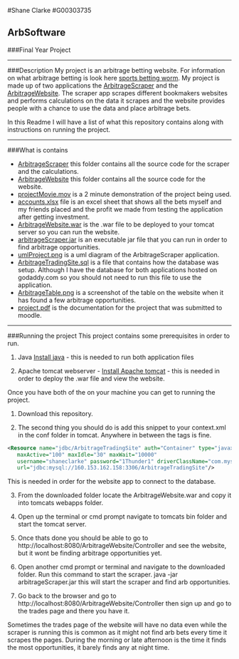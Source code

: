 #Shane Clarke
#G00303735

## ArbSoftware
###Final Year Project

---

###Description
My project is an arbitrage betting website. For information on what arbitrage betting is look here 
[sports betting worm](http://www.sportsbettingworm.com/arbitrage-betting/). My project is made up of two applications
the [ArbitrageScraper](/ArbitrageScraper) and the [ArbitrageWebsite](/ArbitrageWebsite). The scraper app scrapes different bookmakers
websites and performs calculations on the data it scrapes and the website provides people with a chance to use the data and place arbitrage bets.

In this Readme I will have a list of what this repository contains along with instructions on running the project.

---

###What is contains
- [ArbitrageScraper](/ArbitrageScraper) this folder contains all the source code for the scraper and the calculations.
- [ArbitrageWebsite](/ArbitrageWebsite) this folder contains all the source code for the website.
- [projectMovie.mov](/projectMovie.mov) is a 2 minute demonstration of the project being used.
- [accounts.xlsx](/accounts.xlsx) file is an excel sheet that shows all the bets myself and my friends placed and the profit we made from testing the application after getting investment.
- [ArbitrageWebsite.war](/ArbitrageWebsite.war) is the .war file to be deployed to your tomcat server so you can run the website.
- [arbitrageScraper.jar](/arbitrageScraper.jar) is an executable jar file that you can run in order to find arbitrage opportunities.
- [umlProject.png](/umlProject.png) is a uml diagram of the ArbitrageScraper application.
- [ArbitrageTradingSite.sql](/ArbitrageTradingSite.sql) is a file that contains how the database was setup. Although I have the database for both applications hosted on godaddy.com so you should not need to run this file to use the application.
- [ArbitrageTable.png](/ArbitrageTable.png) is a screenshot of the table on the website when it has found a few arbitrage opportunities.
- [project.pdf](/project.pdf) is the documentation for the project that was submitted to moodle.

---

###Running the project
This project contains some prerequisites in order to run.
1. Java [Install java](http://docs.oracle.com/javase/7/docs/webnotes/install/) - this is needed to run both application files

2. Apache tomcat webserver - [Install Apache tomcat](https://www.ntu.edu.sg/home/ehchua/programming/howto/Tomcat_HowTo.html) - this is needed in order to deploy the .war file and view the website.


Once you have both of the on your machine you can get to running the project.

1. Download this repository.

2. The second thing you should do is add this snippet to your context.xml in the conf folder in tomcat. Anywhere in between the <context> tags is fine.
  ```xml
  <Resource name="jdbc/ArbitrageTradingSite" auth="Container" type="javax.sql.DataSource"
     maxActive="100" maxIdle="30" maxWait="10000"
     username="shaneclarke" password="1Thunder1" driverClassName="com.mysql.jdbc.Driver"
     url="jdbc:mysql://160.153.162.158:3306/ArbitrageTradingSite"/>
  ```
This is needed in order for the website app to connect to the database.

3. From the downloaded folder locate the ArbitrageWebsite.war and copy it into tomcats webapps folder.

4. Open up the terminal or cmd prompt navigate to tomcats bin folder and start the tomcat server.

5. Once thats done you should be able to go to http://localhost:8080/ArbitrageWebsite/Controller and see the website, but it wont be finding arbitrage opportunities yet.

6. Open another cmd prompt or terminal and navigate to the downloaded folder. Run this command to start the scraper.
  java -jar arbitrageScraper.jar this will start the scraper and find arb opportunities.

7. Go back to the browser and go to http://localhost:8080/ArbitrageWebsite/Controller then sign up and go to the trades page and there you have it.

Sometimes the trades page of the website will have no data even while the scraper is running this is common as it might not find arb bets every time it scrapes the pages. During the morning or late afternoon is the time it finds the most opportunities, it barely finds any at night time.
